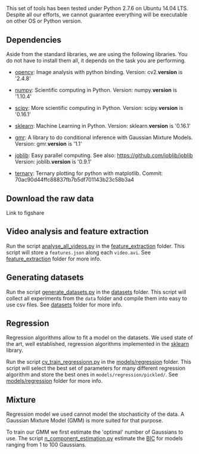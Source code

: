 

##

This set of tools has been tested under Python 2.7.6 on Ubuntu 14.04 LTS. Despite all our efforts, we cannot guarantee everything will be executable on other OS or Python version.

## Dependencies

Aside from the standard libraries, we are using the following libraries. You do not have to install them all, it depends on the task you are performing.

- [opencv](http://opencv.org/): Image analysis with python binding.
Version: cv2.__version__ is '2.4.8'

- [numpy](http://www.numpy.org/): Scientific computing in Python.
Version: numpy.__version__ is '1.10.4'

- [scipy](http://www.scipy.org/scipylib/index.html): More scientific computing in Python.
Version: scipy.__version__ is '0.16.1'

- [sklearn](http://scikit-learn.org/): Machine Learning in Python.
Version: sklearn.__version__ is '0.16.1'

- [gmr](https://github.com/AlexanderFabisch/gmr): A library to do conditional inference with Gaussian Mixture Models.
Version: gmr.__version__ is '1.1'

- [joblib](https://pythonhosted.org/joblib/): Easy parallel computing.
See also: https://github.com/joblib/joblib
Version: joblib.__version__ is '0.9.1'

- [ternary](https://github.com/marcharper/python-ternary): Ternary plotting for python with matplotlib.
Commit: 70ac90d44ffc88837fb7b5df701143b23c58b3a4

## Download the raw data

Link to figshare

## Video analysis and feature extraction

Run the script [analyse_all_videos.py](feature_extraction/analyse_all_videos.py) in the [feature_extraction](feature_extraction) folder. This script will store a ```features.json``` along each ```video.avi```. See [feature_extraction](feature_extraction) folder for more info.

## Generating datasets

Run the script [generate_datasets.py](datasets/generate_datasets.py) in the [datasets](datasets) folder. This script will collect all experiments from the ```data``` folder and compile them into easy to use csv files. See [datasets](datasets) folder for more info.


## Regression

Regression algorithms allow to fit a model on the datasets. We used state of the art, well established, regression algorithms implemented in the [sklearn](http://scikit-learn.org/) library.

Run the script [cv_train_regressionn.py](models/regression/cv_train_regressors.py) in the [models/regression](models/regression/) folder. This script will select the best set of parameters for many different regression algorithm and store the best ones in ```models/regression/pickled/```. See [models/regression](models/regression/) folder for more info.


## Mixture

Regression model we used cannot model the stochasticity of the data. A Gaussian Mixture Model (GMM) is more suited for that purpose.

To train our GMM we first estimate the 'optimal' number of Gaussians to use. The script [n_component_estimation.py](models/mixture/n_component_estimation.py) estimate the [BIC](https://en.wikipedia.org/wiki/Bayesian_information_criterion) for models ranging from 1 to 100 Gaussians. 
